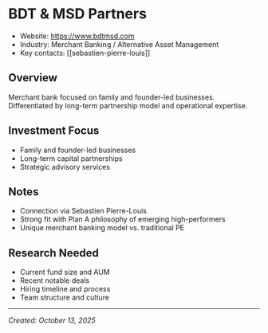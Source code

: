 # BDT & MSD Partners

- Website: https://www.bdtmsd.com
- Industry: Merchant Banking / Alternative Asset Management
- Key contacts: [[sebastien-pierre-louis]]

## Overview
Merchant bank focused on family and founder-led businesses. Differentiated by long-term partnership model and operational expertise.

## Investment Focus
- Family and founder-led businesses
- Long-term capital partnerships
- Strategic advisory services

## Notes
- Connection via Sebastien Pierre-Louis
- Strong fit with Plan A philosophy of emerging high-performers
- Unique merchant banking model vs. traditional PE

## Research Needed
- Current fund size and AUM
- Recent notable deals
- Hiring timeline and process
- Team structure and culture

---
*Created: October 13, 2025*
